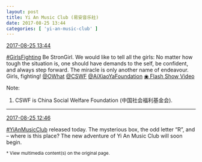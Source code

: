 ```yaml
---
layout: post
title: Yi An Music Club (易安音乐社)
date: 2017-08-25 13:44
categories: [ 'yi-an-music-club' ]
---
```


<div class="weibo-info">
  <a href="http://weibo.com/6094546964/FiIZlCScb">2017-08-25 13:44</a>
</div>

[#GirlsFighting](http://weibo.com/p/10080817889bd7bbfd5256364afaf3f7d7aa5e) Be StronGirl. We would like to tell all the girls: No matter how tough the situation is, one should have demands to the self, be confident, and always step forward. The miracle is only another name of endeavour. Girls, fighting! [@OWhat](http://weibo.com/owhat) [@CSWF](http://weibo.com/cswf) [@AiXiaoYaFoundation](http://weibo.com/aixiaoyajijin) [◉ Flash Show Video](http://www.miaopai.com/show/xhVuxbKeV-4bDFCQYa3vI8r5bBjFl3c8k20TnA__.htm)

<!-- more -->

Note:
1. CSWF is China Social Welfare Foundation (中国社会福利基金会).

---

<div class="weibo-info">
  <a href="http://weibo.com/6094546964/FiIBzs7uw">2017-08-25 12:46</a>
</div>

[#YiAnMusicClub](http://weibo.com/p/100808beae2e3e05b17b64f63ebedca39f19b2/super_index) released today. The mysterious box, the odd letter “R”, and – where is this place? The new adventure of Yi An Music Club will soon begin.

<small>* View multimedia content(s) on the original page.</small>
